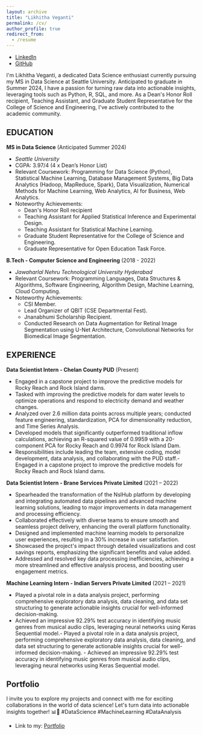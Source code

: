 ```yaml
---
layout: archive
title: "Likhitha Veganti"
permalink: /cv/
author_profile: true
redirect_from:
  - /resume
---
```

- [LinkedIn](https://www.linkedin.com/in/likhitha-veganti/)
- [GitHub](https://github.com/Likhitha-Veganti)

I'm Likhitha Veganti, a dedicated Data Science enthusiast currently pursuing my MS in Data Science at Seattle University. Anticipated to graduate in Summer 2024, I have a passion for turning raw data into actionable insights, leveraging tools such as Python, R, SQL, and more.
As a Dean's Honor Roll recipient, Teaching Assistant, and Graduate Student Representative for the College of Science and Engineering, I've actively contributed to the academic community.

## EDUCATION
**MS in Data Science** (Anticipated Summer 2024)  
  - *Seattle University*
  - CGPA: 3.97/4 (4 x Dean’s Honor List)
  - Relevant Coursework: Programming for Data Science (Python), Statistical Machine Learning, Database Management Systems, Big Data Analytics (Hadoop, MapReduce, Spark), Data Visualization, Numerical Methods for Machine Learning, Web Analytics, AI for Business, Web Analytics.
  - Noteworthy Achievements:
    - Dean's Honor Roll recipient
    - Teaching Assistant for Applied Statistical Inference and Experimental Design.
    - Teaching Assistant for Statistical Machine Learning.
    - Graduate Student Representative for the College of Science and Engineering.
    - Graduate Representative for Open Education Task Force.

**B.Tech - Computer Science and Engineering** (2018 - 2022)
  - *Jawaharlal Nehru Technological University Hyderabad*
  - Relevant Coursework: Programming Languages, Data Structures & Algorithms, Software Engineering, Algorithm Design, Machine Learning, Cloud Computing.
  - Noteworthy Achievements:
    - CSI Member.
    - Lead Organizer of QBIT (CSE Departmental Fest).
    - Jnanabhumi Scholarship Recipient.
    - Conducted Research on Data Augmentation for Retinal Image Segmentation using U-Net Architecture, Convolutional Networks for Biomedical Image Segmentation.

## EXPERIENCE

**Data Scientist Intern - Chelan County PUD** (Present)
- Engaged in a capstone project to improve the predictive models for Rocky Reach and Rock Island dams.
- Tasked with improving the predictive models for dam water levels to optimize operations and respond to electricity demand and weather changes.
- Analyzed over 2.6 million data points across multiple years; conducted feature engineering, standardization, PCA for dimensionality reduction, and Time Series Analysis.
- Developed models that significantly outperformed traditional inflow calculations, achieving an R-squared value of 0.9959 with a 20-component PCA for Rocky Reach and 0.9974 for Rock Island Dam.
- Responsibilities include leading the team, extensive coding, model development, data analysis, and collaborating with the PUD staff.- Engaged in a capstone project to improve the predictive models for Rocky Reach and Rock Island dams.

**Data Scientist Intern - Brane Services Private Limited** (2021 – 2022)
- Spearheaded the transformation of the NslHub platform by developing and integrating automated data pipelines and advanced machine learning solutions, leading to major improvements in data management and processing efficiency.
- Collaborated effectively with diverse teams to ensure smooth and seamless project delivery, enhancing the overall platform functionality.
- Designed and implemented machine learning models to personalize user experiences, resulting in a 30% increase in user satisfaction.
- Showcased the project's impact through detailed visualizations and cost savings reports, emphasizing the significant benefits and value added.
- Addressed and resolved key data processing inefficiencies, achieving a more streamlined and effective analysis process, and boosting user engagement metrics.

**Machine Learning Intern - Indian Servers Private Limited** (2021 – 2021)
- Played a pivotal role in a data analysis project, performing comprehensive exploratory data analysis, data cleaning, and data set structuring to generate actionable insights crucial for well-informed decision-making.
- Achieved an impressive 92.29% test accuracy in identifying music genres from musical audio clips, leveraging neural networks using Keras Sequential model.- Played a pivotal role in a data analysis project, performing comprehensive exploratory data analysis, data cleaning, and data set structuring to generate actionable insights crucial for well-informed decision-making. - Achieved an impressive 92.29% test accuracy in identifying music genres from musical audio clips, leveraging neural networks using Keras Sequential model.

## Portfolio
I invite you to explore my projects and connect with me for exciting collaborations in the world of data science! Let's turn data into actionable insights together! 📊🚀 #DataScience #MachineLearning #DataAnalysis
- Link to my: [Portfolio](https://Likhitha-Veganti.github.io/portfolio/)



